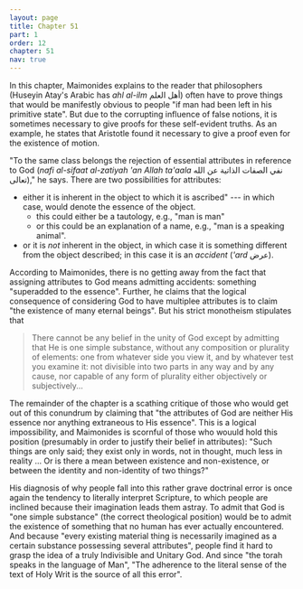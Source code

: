 ```yaml
---
layout: page
title: Chapter 51
part: 1
order: 12
chapter: 51
nav: true
---
```


In this chapter, Maimonides explains to the reader that philosophers (Huseyin Atay's Arabic has _ahl al-ilm_ أهل العلم) often have to prove things that would be manifestly obvious to people "if man had been left in his primitive state". But due to the corrupting influence of false notions, it is sometimes necessary to give proofs for these self-evident truths. As an example, he states that Aristotle found it necessary to give a proof even for the existence of motion.

"To the same class belongs the rejection of essential attributes in reference to God (_nafi al-sifaat al-zatiyah 'an Allah ta'aala_ نفي الصفات الذاتية عن الله تعالى)," he says. There are two possibilities for attributes:
- either it is inherent in the object to which it is ascribed" --- in which case, would denote the essence of the object.
  - this could either be a tautology, e.g., "man is man"
  - or this could be an explanation of a name, e.g., "man is a speaking animal".
- or it is _not_ inherent in the object, in which case it is something different from the object described; in this case it is an _accident_ (_'ard_ عرض).

According to Maimonides, there is no getting away from the fact that assigning attributes to God means admitting accidents: something "superadded to the essence". Further, he claims that the logical consequence of considering God to have multiplee attributes is to claim "the existence of many eternal beings". But his strict monotheism stipulates that
> There cannot be any belief in the unity of God except by admitting that He is one simple substance, without any composition or plurality of elements: one from whatever side you view it, and by whatever test you examine it: not divisible into two parts in any way and by any cause, nor capable of any form of plurality either objectively or subjectively...

The remainder of the chapter is a scathing critique of those who would get out of this conundrum by claiming that "the attributes of God are neither His essence nor anything extraneous to His essence". This is a logical impossibility, and Maimonides is scornful of those who wouuld hold this position (presumably in order to justify their belief in attributes): "Such things are only said; they exist only in words, not in thought, much less in reality ... Or is there a mean between existence and non-existence, or between the identity and non-identity of two things?" 

His diagnosis of why people fall into this rather grave doctrinal error is once again the tendency to literally interpret Scripture, to which people are inclined because their imagination leads them astray. To admit that God is "one simple substance" (the correct theological position) would be to admit the existence of something that no human has ever actually encountered. And because "every existing material thing is necessarily imagined as a certain substance possessing several attributes", people find it hard to grasp the idea of a truly Indivisible and Unitary God. And since "the torah speaks in the language of Man", "The adherence to the literal sense of the text of Holy Writ is the source of all this error".
